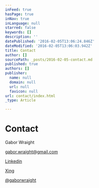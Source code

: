 ```yaml
---
inFeed: true
hasPage: true
inNav: true
inLanguage: null
starred: false
keywords: []
description: ''
datePublished: '2016-02-05T13:06:24.846Z'
dateModified: '2016-02-05T13:06:03.942Z'
title: Contact
author: []
sourcePath: _posts/2016-02-05-contact.md
published: true
authors: []
publisher:
  name: null
  domain: null
  url: null
  favicon: null
url: contact/index.html
_type: Article

---
```

# Contact

Gabor Wraight

[gabor.wraight@gmail.com][0]

[Linkedin][1]

[Xing][2]

[@gaborwraight][3]

[0]: gabor.wraight@gmail.com
[1]: http://de.linkedin.com/in/gaborwraight
[2]: https://www.xing.com/profile/Gabor_Wraight
[3]: https://twitter.com/gaborwraight
